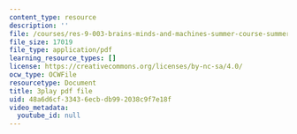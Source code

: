 ```yaml
---
content_type: resource
description: ''
file: /courses/res-9-003-brains-minds-and-machines-summer-course-summer-2015/48a6d6cf33436ecbdb992038c9f7e18f_NFFX81o9yRA.pdf
file_size: 17019
file_type: application/pdf
learning_resource_types: []
license: https://creativecommons.org/licenses/by-nc-sa/4.0/
ocw_type: OCWFile
resourcetype: Document
title: 3play pdf file
uid: 48a6d6cf-3343-6ecb-db99-2038c9f7e18f
video_metadata:
  youtube_id: null
---
```

